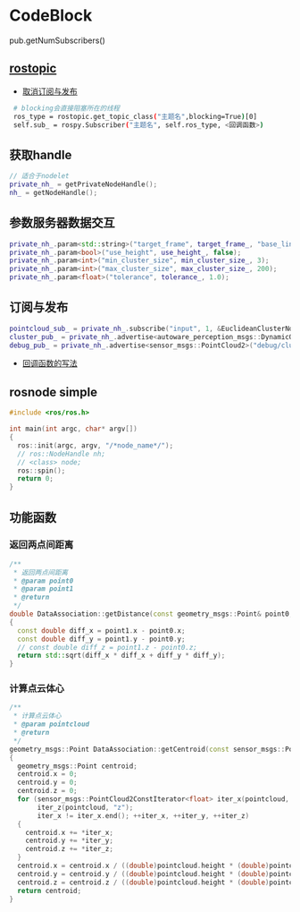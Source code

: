 # CodeBlock

pub.getNumSubscribers()

## [rostopic](http://docs.ros.org/en/diamondback/api/rostopic/html/)

- [取消订阅与发布](https://github.com/ros/ros_comm/blob/noetic-devel/tools/topic_tools/sample/simple_lazy_transport.py)

```bash
 # blocking会直接阻塞所在的线程
 ros_type = rostopic.get_topic_class("主题名",blocking=True)[0]
 self.sub_ = rospy.Subscriber("主题名", self.ros_type, <回调函数>)
```

## 获取handle

```c++
// 适合于nodelet
private_nh_ = getPrivateNodeHandle();
nh_ = getNodeHandle();
```

## 参数服务器数据交互

```c++
private_nh_.param<std::string>("target_frame", target_frame_, "base_link");
private_nh_.param<bool>("use_height", use_height_, false);
private_nh_.param<int>("min_cluster_size", min_cluster_size_, 3);
private_nh_.param<int>("max_cluster_size", max_cluster_size_, 200);
private_nh_.param<float>("tolerance", tolerance_, 1.0);
```

## 订阅与发布

```c++
pointcloud_sub_ = private_nh_.subscribe("input", 1, &EuclideanClusterNodelet::pointcloudCallback, this);
cluster_pub_ = private_nh_.advertise<autoware_perception_msgs::DynamicObjectWithFeatureArray>("output", 10);
debug_pub_ = private_nh_.advertise<sensor_msgs::PointCloud2>("debug/clusters", 1);
```

- [回调函数的写法](https://wiki.ros.org/roscpp_tutorials/Tutorials/UsingClassMethodsAsCallbacks)

## rosnode simple

```c++
#include <ros/ros.h>

int main(int argc, char* argv[])
{
  ros::init(argc, argv, "/*node_name*/");
  // ros::NodeHandle nh;
  // <class> node;
  ros::spin();
  return 0;
}
```

## 功能函数

### 返回两点间距离

```c++
/**
 * 返回两点间距离
 * @param point0 
 * @param point1 
 * @return 
 */
double DataAssociation::getDistance(const geometry_msgs::Point& point0, const geometry_msgs::Point& point1)
{
  const double diff_x = point1.x - point0.x;
  const double diff_y = point1.y - point0.y;
  // const double diff_z = point1.z - point0.z;
  return std::sqrt(diff_x * diff_x + diff_y * diff_y);
}
```

### 计算点云体心

```c++
/**
 * 计算点云体心
 * @param pointcloud
 * @return
 */
geometry_msgs::Point DataAssociation::getCentroid(const sensor_msgs::PointCloud2& pointcloud)
{
  geometry_msgs::Point centroid;
  centroid.x = 0;
  centroid.y = 0;
  centroid.z = 0;
  for (sensor_msgs::PointCloud2ConstIterator<float> iter_x(pointcloud, "x"), iter_y(pointcloud, "y"),
       iter_z(pointcloud, "z");
       iter_x != iter_x.end(); ++iter_x, ++iter_y, ++iter_z)
  {
    centroid.x += *iter_x;
    centroid.y += *iter_y;
    centroid.z += *iter_z;
  }
  centroid.x = centroid.x / ((double)pointcloud.height * (double)pointcloud.width);
  centroid.y = centroid.y / ((double)pointcloud.height * (double)pointcloud.width);
  centroid.z = centroid.z / ((double)pointcloud.height * (double)pointcloud.width);
  return centroid;
}
```
